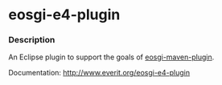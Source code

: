 eosgi-e4-plugin
===============

### Description
An Eclipse plugin to support the goals of [eosgi-maven-plugin][1].

Documentation: http://www.everit.org/eosgi-e4-plugin

[1]: https://github.com/everit-org/eosgi-maven-plugin
